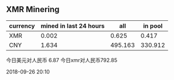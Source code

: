 ## XMR Minering

|currency|mined in last 24 hours|all|in pool|
|---|---|---|---|
|XMR|0.002|0.625|0.417|
|CNY|1.634|495.163|330.912|

今日美元对人民币 6.87	今日xmr对人民币792.85


2018-09-26 20:10